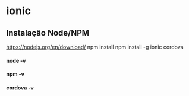 # ionic
## Instalação Node/NPM

https://nodejs.org/en/download/
npm install
npm install -g ionic cordova

#### node -v
#### npm -v
#### cordova -v



